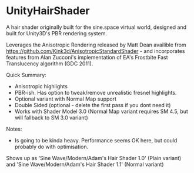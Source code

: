 # UnityHairShader
A hair shader originally built for the sine.space virtual world, designed and built for Unity3D's PBR rendering system.

Leverages the Anisotropic Rendering released by Matt Dean availible from https://github.com/Kink3d/AnisotropicStandardShader - and incorporates features from Alan Zucconi's implementation of EA's Frostbite Fast Translucency algorithm (GDC 2011).

Quick Summary:
* Anisotropic highlights
* PBR-ish. Has option to tweak/remove unrealistic fresnel highlights.
* Optional variant with Normal Map support
* Double Sided (optional - delete the first pass if you dont need it)
* Works with Shader Model 3.0 (Normal Map variant requires SM 4.5, but will fallback to SM 3.0 variant)

Notes:
* Is going to be kinda heavy. Performance seems OK here, but could probably do with optimisation.

Shows up as 'Sine Wave/Modern/Adam's Hair Shader 1.0' (Plain variant) and 'Sine Wave/Modern/Adam's Hair Shader 1.1' (Normal variant)

